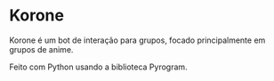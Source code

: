 # Korone

Korone é um bot de interação para grupos, focado principalmente em grupos de anime.

Feito com Python usando a biblioteca Pyrogram.
